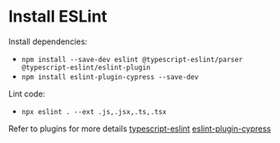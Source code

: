 # Install ESLint

Install dependencies:

- `npm install --save-dev eslint @typescript-eslint/parser @typescript-eslint/eslint-plugin`
- `npm install eslint-plugin-cypress --save-dev`

Lint code:

- `npx eslint . --ext .js,.jsx,.ts,.tsx`

Refer to plugins for more details
[typescript-eslint](https://github.com/typescript-eslint/typescript-eslint/blob/master/docs/getting-started/linting/README.md)
[eslint-plugin-cypress](https://github.com/cypress-io/eslint-plugin-cypress)
